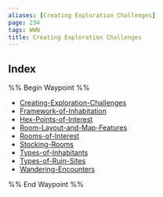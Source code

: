 ```yaml
---
aliases: [Creating Exploration Challenges]
page: 234
tags: WWN
title: Creating Exploration Challenges
---
```



## Index

%% Begin Waypoint %%
- [Creating-Exploration-Challenges](Compendium/WWN/Creating-Adventures/Creating-Exploration-Challenges/Creating-Exploration-Challenges.md)
- [Framework-of-Inhabitation](Compendium/WWN/Creating-Adventures/Creating-Exploration-Challenges/Framework-of-Inhabitation.md)
- [Hex-Points-of-Interest](Compendium/WWN/Creating-Adventures/Creating-Exploration-Challenges/Hex-Points-of-Interest.md)
- [Room-Layout-and-Map-Features](Compendium/WWN/Creating-Adventures/Creating-Exploration-Challenges/Room-Layout-and-Map-Features.md)
- [Rooms-of-Interest](Compendium/WWN/Creating-Adventures/Creating-Exploration-Challenges/Rooms-of-Interest.md)
- [Stocking-Rooms](Compendium/WWN/Creating-Adventures/Creating-Exploration-Challenges/Stocking-Rooms.md)
- [Types-of-Inhabitants](Compendium/WWN/Creating-Adventures/Creating-Exploration-Challenges/Types-of-Inhabitants.md)
- [Types-of-Ruin-Sites](Compendium/WWN/Creating-Adventures/Creating-Exploration-Challenges/Types-of-Ruin-Sites.md)
- [Wandering-Encounters](Compendium/WWN/Creating-Adventures/Creating-Exploration-Challenges/Wandering-Encounters.md)

%% End Waypoint %%
